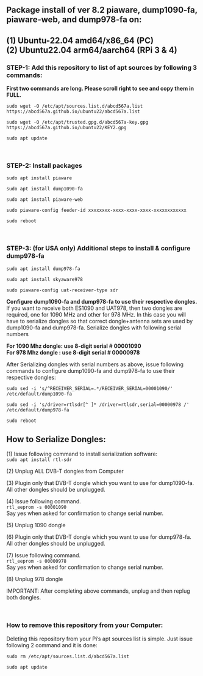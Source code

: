 ## Package install of ver 8.2 piaware, dump1090-fa, piaware-web, and dump978-fa on: 
## (1) Ubuntu-22.04 amd64/x86_64 (PC) </br> (2) Ubuntu22.04 arm64/aarch64 (RPi 3 & 4)

### STEP-1: Add this repository to list of apt sources by following 3 commands:
**First two commands are long. Please scroll right to see and copy them in FULL.** 
```
sudo wget -O /etc/apt/sources.list.d/abcd567a.list https://abcd567a.github.io/ubuntu22/abcd567a.list
```
```
sudo wget -O /etc/apt/trusted.gpg.d/abcd567a-key.gpg https://abcd567a.github.io/ubuntu22/KEY2.gpg
```
```
sudo apt update  
```

</br>

### STEP-2: Install packages
```
sudo apt install piaware  
```
```
sudo apt install dump1090-fa  
```
```
sudo apt install piaware-web  
```
```
sudo piaware-config feeder-id xxxxxxxx-xxxx-xxxx-xxxx-xxxxxxxxxxxx 
```
```
sudo reboot 
```

&nbsp;

### STEP-3: (for USA only) Additional steps to install & configure dump978-fa

```
sudo apt install dump978-fa  
```
```
sudo apt install skyaware978  
```
```
sudo piaware-config uat-receiver-type sdr  
```

**Configure dump1090-fa and dump978-fa to use their respective dongles.**
If you want to receive both ES1090 and UAT978, then two dongles are required, one for 1090 MHz and other for 978 MHz. In this case you will have to serialize dongles so that correct dongle+antenna sets are used by dump1090-fa and dump978-fa.
Serialize dongles with following serial numbers </br>

**For 1090 Mhz dongle: use 8-digit serial # 00001090** </br>
**For 978 Mhz dongle : use 8-digit serial # 00000978** </br>

After Serializing dongles with serial numbers as above, issue following commands to configure dump1090-fa and dump978-fa to use their respective dongles:

```
sudo sed -i 's/^RECEIVER_SERIAL=.*/RECEIVER_SERIAL=00001090/' /etc/default/dump1090-fa  
```
```
sudo sed -i 's/driver=rtlsdr[^ ]* /driver=rtlsdr,serial=00000978 /' /etc/default/dump978-fa  
```  
```
sudo reboot 
```

## How to Serialize Dongles:
(1) Issue following command to install serialization software: </br>
`sudo apt install rtl-sdr ` </br>

(2) Unplug ALL DVB-T dongles from Computer

(3) Plugin only that DVB-T dongle which you want to use for dump1090-fa. All other dongles should be unplugged.

(4) Issue following command. </br>
`rtl_eeprom -s 00001090 ` </br>
Say yes when asked for confirmation to change serial number.


(5) Unplug 1090 dongle

(6) Plugin only that DVB-T dongle which you want to use for dump978-fa. All other dongles should be unplugged.

(7) Issue following command. </br>
`rtl_eeprom -s 00000978 ` </br>
Say yes when asked for confirmation to change serial number.


(8) Unplug 978 dongle

IMPORTANT: After completing above commands, unplug and then replug both dongles.



&nbsp;

### How to remove this repository from your Computer:

Deleting this repository from your Pi’s apt sources list is simple. Just issue following 2 command and it is done:

```
sudo rm /etc/apt/sources.list.d/abcd567a.list 
```
```
sudo apt update 
```

&nbsp;
